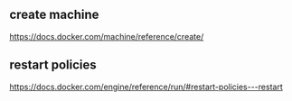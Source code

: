 ## create machine

https://docs.docker.com/machine/reference/create/

## restart policies

https://docs.docker.com/engine/reference/run/#restart-policies---restart


